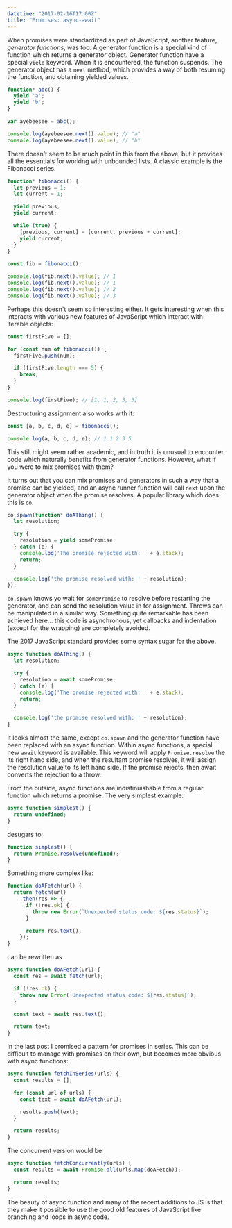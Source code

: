 ```yaml
---
datetime: "2017-02-16T17:00Z"
title: "Promises: async-await"
---
```

When promises were standardized as part of JavaScript, another feature,
_generator functions_, was too. A generator function is a special kind of
function which returns a generator object. Generator function have a special
`yield` keyword. When it is encountered, the function suspends. The generator
object has a `next` method, which provides a way of both resuming the function,
and obtaining yielded values.

```javascript
function* abc() {
  yield 'a';
  yield 'b';
}

var ayebeesee = abc();

console.log(ayebeesee.next().value); // "a"
console.log(ayebeesee.next().value); // "b"
```

There doesn't seem to be much point in this from the above, but it provides all
the essentials for working with unbounded lists. A classic example is the
Fibonacci series.

```javascript
function* fibonacci() {
  let previous = 1;
  let current = 1;

  yield previous;
  yield current;

  while (true) {
    [previous, current] = [current, previous + current];
    yield current;
  }
}

const fib = fibonacci();

console.log(fib.next().value); // 1
console.log(fib.next().value); // 1
console.log(fib.next().value); // 2
console.log(fib.next().value); // 3
```

Perhaps this doesn't seem so interesting either. It gets interesting when this
interacts with various new features of JavaScript which interact with iterable
objects:

```javascript
const firstFive = [];

for (const num of fibonacci()) {
  firstFive.push(num);

  if (firstFive.length === 5) {
    break;
  }
}

console.log(firstFive); // [1, 1, 2, 3, 5]
```

Destructuring assignment also works with it:

```javascript
const [a, b, c, d, e] = fibonacci();

console.log(a, b, c, d, e); // 1 1 2 3 5
```

This still might seem rather academic, and in truth it is unusual to encounter
code which naturally benefits from generator functions. However, what if you
were to mix promises with them?

It turns out that you can mix promises and generators in such a way that a
promise can be yielded, and an async runner function will call `next` upon the
generator object when the promise resolves. A popular library which does this is
`co`.

```javascript
co.spawn(function* doAThing() {
  let resolution;

  try {
    resolution = yield somePromise;
  } catch (e) {
    console.log('The promise rejected with: ' + e.stack);
    return;
  }

  console.log('the promise resolved with: ' + resolution);
});
```

`co.spawn` knows yo wait for `somePromise` to resolve before restarting
the generator, and can send the resolution value in for assignment. Throws can
be manipulated in a similar way. Something quite remarkable has been achieved
here... this code is asynchronous, yet callbacks and indentation (except for the
wrapping) are completely avoided.

The 2017 JavaScript standard provides some syntax sugar for the above.

```javascript
async function doAThing() {
  let resolution;

  try {
    resolution = await somePromise;
  } catch (e) {
    console.log('The promise rejected with: ' + e.stack);
    return;
  }

  console.log('the promise resolved with: ' + resolution);
}
```

It looks almost the same, except `co.spawn` and the generator function have been
replaced with an async function. Within async functions, a special new `await`
keyword is available. This keyword will apply `Promise.resolve` the its right
hand side, and when the resultant promise resolves, it will assign the
resolution value to its left hand side. If the promise rejects, then await
converts the rejection to a throw.

From the outside, async functions are indistinuishable from a regular function
which returns a promise. The very simplest example:

```javascript
async function simplest() {
  return undefined;
}
```

desugars to:

```javascript
function simplest() {
  return Promise.resolve(undefined);
}
```

Something more complex like:

```javascript
function doAFetch(url) {
  return fetch(url)
    .then(res => {
      if (!res.ok) {
        throw new Error(`Unexpected status code: ${res.status}`);
      }

      return res.text();
    });
}
```

can be rewritten as

```javascript
async function doAFetch(url) {
  const res = await fetch(url);

  if (!res.ok) {
    throw new Error(`Unexpected status code: ${res.status}`);
  }

  const text = await res.text();

  return text;
}
```

In the last post I promised a pattern for promises in series. This can be
difficult to manage with promises on their own, but becomes more obvious with
async functions:

```javascript
async function fetchInSeries(urls) {
  const results = [];

  for (const url of urls) {
    const text = await doAFetch(url);

    results.push(text);
  }

  return results;
}
```

The concurrent version would be

```javascript
async function fetchConcurrently(urls) {
  const results = await Promise.all(urls.map(doAFetch));

  return results;
}
```

The beauty of async function and many of the recent additions to JS is that they
make it possible to use the good old features of JavaScript like branching and
loops in async code.

